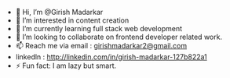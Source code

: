 - 👋 Hi, I’m @Girish Madarkar
- 👀 I’m interested in content creation
- 🌱 I’m currently learning full stack web development
- 💞️ I’m looking to collaborate on frontend developer related work.
- 📫 Reach me via email : girishmadarkar2@gmail.com
- linkedln : http://linkedin.com/in/girish-madarkar-127b822a1
- ⚡ Fun fact: I am lazy but smart.

<!---
Girish922005/Girish922005 is a ✨ special ✨ repository because its `README.md` (this file) appears on your GitHub profile.
You can click the Preview link to take a look at your changes.
--->
